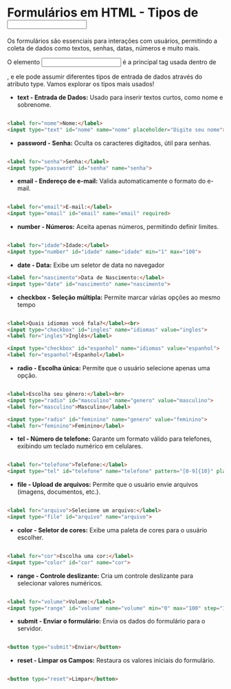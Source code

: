 # Formulários em HTML - Tipos de <input>

Os formulários são essenciais para interações com usuários, permitindo a coleta de dados como textos, senhas, datas, números e muito mais.

O elemento <input> é a principal tag usada dentro de <form>, e ele pode assumir diferentes tipos de entrada de dados através do atributo type. Vamos explorar os tipos mais usados!

- **text - Entrada de Dados:** Usado para inserir textos curtos, como nome e sobrenome.

``` HTML

<label for="nome">Nome:</label>
<input type="text" id="nome" name="nome" placeholder="Digite seu nome">

```

- **password - Senha:** Oculta os caracteres digitados, útil para senhas.

``` HTML

<label for="senha">Senha:</label>
<input type="password" id="senha" name="senha">

```

- **email - Endereço de e-mail:** Valida automaticamente o formato do e-mail.

``` HTML

<label for="email">E-mail:</label>
<input type="email" id="email" name="email" required>

```

- **number - Números:** Aceita apenas números, permitindo definir limites.

``` HTML

<label for="idade">Idade:</label>
<input type="number" id="idade" name="idade" min="1" max="100">

```

- **date - Data:** Exibe um seletor de data no navegador

``` HTML
<label for="nascimento">Data de Nascimento:</label>
<input type="date" id="nascimento" name="nascimento">

```

- **checkbox - Seleção múltipla:** Permite marcar várias opções ao mesmo tempo

``` HTML

<label>Quais idiomas você fala?</label><br>
<input type="checkbox" id="ingles" name="idiomas" value="ingles">
<label for="ingles">Inglês</label>

<input type="checkbox" id="espanhol" name="idiomas" value="espanhol">
<label for="espanhol">Espanhol</label>

```

- **radio - Escolha única:** Permite que o usuário selecione apenas uma opção.

``` HTML

<label>Escolha seu gênero:</label><br>
<input type="radio" id="masculino" name="genero" value="masculino">
<label for="masculino">Masculino</label>

<input type="radio" id="feminino" name="genero" value="feminino">
<label for="feminino">Feminino</label>

```

- **tel - Número de telefone:** Garante um formato válido para telefones, exibindo um teclado numérico em celulares.

``` HTML

<label for="telefone">Telefone:</label>
<input type="tel" id="telefone" name="telefone" pattern="[0-9]{10}" placeholder="Digite seu telefone">

```

- **file - Upload de arquivos:** Permite que o usuário envie arquivos (imagens, documentos, etc.).

``` HTML

<label for="arquivo">Selecione um arquivo:</label>
<input type="file" id="arquivo" name="arquivo">

```

- **color - Seletor de cores:** Exibe uma paleta de cores para o usuário escolher.

``` HTML

<label for="cor">Escolha uma cor:</label>
<input type="color" id="cor" name="cor">

```

- **range - Controle deslizante:** Cria um controle deslizante para selecionar valores numéricos.

``` HTML

<label for="volume">Volume:</label>
<input type="range" id="volume" name="volume" min="0" max="100" step="10">

```

- **submit - Enviar o formulário:** Envia os dados do formulário para o servidor.

``` HTML

<button type="submit">Enviar</button>

```

- **reset - Limpar os Campos:** Restaura os valores iniciais do formulário.

``` HTML

<button type="reset">Limpar</button>

```